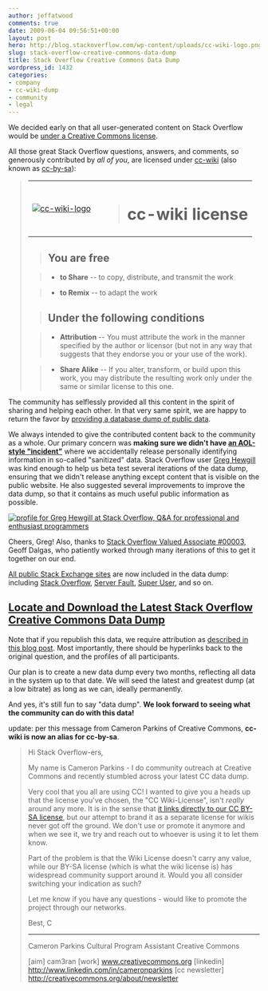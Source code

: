 ```yaml
---
author: jeffatwood
comments: true
date: 2009-06-04 09:56:51+00:00
layout: post
hero: http://blog.stackoverflow.com/wp-content/uploads/cc-wiki-logo.png
slug: stack-overflow-creative-commons-data-dump
title: Stack Overflow Creative Commons Data Dump
wordpress_id: 1432
categories:
- company
- cc-wiki-dump
- community
- legal
---
```



We decided early on that all user-generated content on Stack Overflow would be [under a Creative Commons license](http://blog.stackoverflow.com/2008/05/now-licensed-under-creative-commons/).



All those great Stack Overflow questions, answers, and comments, so generously contributed by _all of you_, are licensed under [cc-wiki](http://creativecommons.org/licenses/by-sa/3.0/) (also known as [cc-by-sa](http://creativecommons.org/licenses/by-sa/3.0/)):





<blockquote>

> 
> 
<table >
<tr >

> <td >
[![cc-wiki-logo](http://blog.stackoverflow.com/wp-content/uploads/cc-wiki-logo.png)](http://creativecommons.org/licenses/by-sa/3.0/)

> </td>

> <td style="padding-left:20px;" >

> 
> # cc-wiki license
> 
> 

> </td>
</table>

> 
> 

> 
> ## You are free
> 
> 

> 
> 

> 
> 

>   * **to Share** -- to copy, distribute, and transmit the work

>   * **to Remix** -- to adapt the work


> 
> 

> 
> ## Under the following conditions
> 
> 

> 
> 

> 
> 

>   * **Attribution** -- You must attribute the work in the manner specified by the author or licensor (but not in any way that suggests that they endorse you or your use of the work).

>   * **Share Alike** -- If you alter, transform, or build upon this work, you may distribute the resulting work only under the same or similar license to this one.

</blockquote>





The community has selflessly provided all this content in the spirit of sharing and helping each other. In that very same spirit, we are happy to return the favor by [providing a database dump of public data](http://stackoverflow.uservoice.com/pages/1722-general/suggestions/25013-provide-a-database-dump-of-public-data). 



We always intended to give the contributed content back to the community as a whole. Our primary concern was **making sure we didn't have [an AOL-style "incident"](http://www.freedom-to-tinker.com/blog/felten/great-now-theyll-ineveri-give-us-data)** where we accidentally release personally identifying information in so-called "sanitized" data. Stack Overflow user [Greg Hewgill](http://stackoverflow.com/users/893/greg-hewgill) was kind enough to help us beta test several iterations of the data dump, ensuring that we didn't release anything except content that is visible on the public website. He also suggested several improvements to improve the data dump, so that it contains as much useful public information as possible.



[![profile for Greg Hewgill at Stack Overflow, Q&A for professional and enthusiast programmers](http://stackoverflow.com/users/flair/893.png)](http://stackoverflow.com/users/893/greg-hewgill)



Cheers, Greg! Also, thanks to [Stack Overflow Valued Associate #00003](http://blog.stackoverflow.com/2009/05/welcome-stack-overflow-valued-associate-00003/), Geoff Dalgas, who patiently worked through many iterations of this to get it together on our end.



[All public Stack Exchange sites](http://stackexchange.com/sites) are now included in the data dump: including [Stack Overflow](http://stackoverflow.com), [Server Fault](http://serverfault.com), [Super User](http://superuser.com), and so on.





## [Locate and Download the Latest Stack Overflow Creative Commons Data Dump](http://blog.stackoverflow.com/category/cc-wiki-dump/)





Note that if you republish this data, we require attribution as [described in this blog post](http://blog.stackoverflow.com/2009/06/attribution-required/). Most importantly, there should be hyperlinks back to the original question, and the profiles of all participants.



Our plan is to create a new data dump every two months, reflecting all data in the system up to that date. We will seed the latest and greatest dump (at a low bitrate) as long as we can, ideally permanently.



And yes, it's still fun to say "data dump". **We look forward to seeing what the community can do with this data!**



update: per this message from Cameron Parkins of Creative Commons, **cc-wiki is now an alias for cc-by-sa**.





<blockquote>
Hi Stack Overflow-ers,

> 
> 
My name is Cameron Parkins - I do community outreach at Creative Commons and recently stumbled across your latest CC data dump.

> 
> 
Very cool that you all are using CC! I wanted to give you a heads up that the license you've chosen, the "CC Wiki-License", isn't _really_ around any more. It is in the sense that [it links directly to our CC BY-SA license](http://creativecommons.org/licenses/by-sa/3.0/), but our attempt to brand it as a separate license for wikis never got off the ground. We don't use or promote it anymore and when we see it, we try and reach out to whoever is using it to let them know.

> 
> 
Part of the problem is that the Wiki License doesn't carry any value, while our BY-SA license (which is what the wiki license is) has widespread community support around it. Would you all consider switching your indication as such?

> 
> 
Let me know if you have any questions - would like to promote the project through our networks.

> 
> 
Best,
C

> 
> 
---
Cameron Parkins
Cultural Program Assistant
Creative Commons

> 
> 
[aim] cam3ran
[work] www.creativecommons.org
[linkedin] http://www.linkedin.com/in/cameronparkins
[cc newsletter] http://creativecommons.org/about/newsletter
</blockquote>



